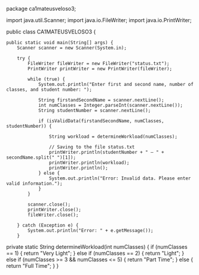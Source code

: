 package ca1mateusveloso3;

import java.util.Scanner;
import java.io.FileWriter;
import java.io.PrintWriter;

public class CA1MATEUSVELOSO3 {

    public static void main(String[] args) {
        Scanner scanner = new Scanner(System.in);

        try {
            FileWriter fileWriter = new FileWriter("status.txt");
            PrintWriter printWriter = new PrintWriter(fileWriter);

            while (true) {
                System.out.println("Enter first and second name, number of classes, and student number: ");
                
                String firstandSecondName = scanner.nextLine();
                int numClasses = Integer.parseInt(scanner.nextLine());
                String studentNumber = scanner.nextLine();

                if (isValidData(firstandSecondName, numClasses, studentNumber)) {
                
                    String workload = determineWorkload(numClasses);

                    // Saving to the file status.txt
                    printWriter.println(studentNumber + " – " + secondName.split(" ")[1]);
                    printWriter.println(workload);
                    printWriter.println();
                } else {
                    System.out.println("Error: Invalid data. Please enter valid information.");
                }
            }

            scanner.close();
            printWriter.close();
            fileWriter.close();

        } catch (Exception e) {
            System.out.println("Error: " + e.getMessage());
        }


   private static String determineWorkload(int numClasses) {
        if (numClasses == 1) {
            return "Very Light";
        } else if (numClasses == 2) {
            return "Light";
        } else if (numClasses >= 3 && numClasses <= 5) {
            return "Part Time";
        } else {
            return "Full Time";
        }
    }
